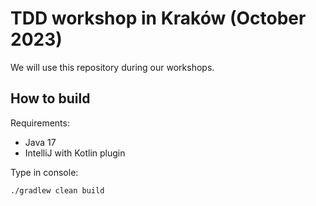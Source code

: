 # TDD workshop in Kraków (October 2023)

We will use this repository during our workshops.

## How to build

Requirements:
 - Java 17
 - IntelliJ with Kotlin plugin

Type in console:
```bash
./gradlew clean build
```
